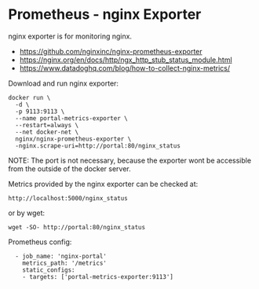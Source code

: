 # Prometheus - nginx Exporter

nginx exporter is for monitoring nginx.

- https://github.com/nginxinc/nginx-prometheus-exporter
- https://nginx.org/en/docs/http/ngx_http_stub_status_module.html
- https://www.datadoghq.com/blog/how-to-collect-nginx-metrics/

Download and run nginx exporter:

```
docker run \
  -d \
  -p 9113:9113 \
  --name portal-metrics-exporter \
  --restart=always \
  --net docker-net \
  nginx/nginx-prometheus-exporter \
  -nginx.scrape-uri=http://portal:80/nginx_status
```

NOTE: The port is not necessary, because the exporter wont be accessible from the outside of the docker server.

Metrics provided by the nginx exporter can be checked at: 

```
http://localhost:5000/nginx_status
```
or by wget:

```
wget -SO- http://portal:80/nginx_status
```

Prometheus config:

```
  - job_name: 'nginx-portal'
    metrics_path: '/metrics'
    static_configs:
    - targets: ['portal-metrics-exporter:9113']
```
